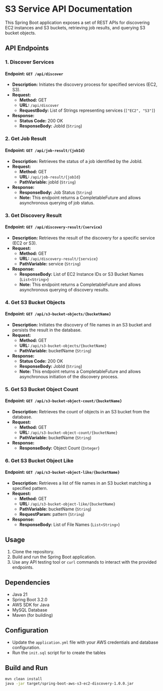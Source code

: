 # S3 Service API Documentation

This Spring Boot application exposes a set of REST APIs for discovering EC2 instances and S3 buckets, retrieving job results, and querying S3 bucket objects.

## API Endpoints

### 1. Discover Services

#### Endpoint: `GET /api/discover`
- **Description:** Initiates the discovery process for specified services (EC2, S3).
- **Request:**
    - **Method:** GET
    - **URL:** `/api/discover`
    - **RequestBody:** List of Strings representing services (`["EC2", "S3"]`)
- **Response:**
    - **Status Code:** 200 OK
    - **ResponseBody:** JobId (`String`)

### 2. Get Job Result

#### Endpoint: `GET /api/job-result/{jobId}`
- **Description:** Retrieves the status of a job identified by the JobId.
- **Request:**
    - **Method:** GET
    - **URL:** `/api/job-result/{jobId}`
    - **PathVariable:** jobId (`String`)
- **Response:**
    - **ResponseBody:** Job Status (`String`)
    - **Note:** This endpoint returns a CompletableFuture and allows asynchronous querying of job status.

### 3. Get Discovery Result

#### Endpoint: `GET /api/discovery-result/{service}`
- **Description:** Retrieves the result of the discovery for a specific service (EC2 or S3).
- **Request:**
    - **Method:** GET
    - **URL:** `/api/discovery-result/{service}`
    - **PathVariable:** service (`String`)
- **Response:**
    - **ResponseBody:** List of EC2 Instance IDs or S3 Bucket Names (`List<String>`)
    - **Note:** This endpoint returns a CompletableFuture and allows asynchronous querying of discovery results.

### 4. Get S3 Bucket Objects

#### Endpoint: `GET /api/s3-bucket-objects/{bucketName}`
- **Description:** Initiates the discovery of file names in an S3 bucket and persists the result in the database.
- **Request:**
    - **Method:** GET
    - **URL:** `/api/s3-bucket-objects/{bucketName}`
    - **PathVariable:** bucketName (`String`)
- **Response:**
    - **Status Code:** 200 OK
    - **ResponseBody:** JobId (`String`)
    - **Note:** This endpoint returns a CompletableFuture and allows asynchronous initiation of the discovery process.

### 5. Get S3 Bucket Object Count

#### Endpoint: `GET /api/s3-bucket-object-count/{bucketName}`
- **Description:** Retrieves the count of objects in an S3 bucket from the database.
- **Request:**
    - **Method:** GET
    - **URL:** `/api/s3-bucket-object-count/{bucketName}`
    - **PathVariable:** bucketName (`String`)
- **Response:**
    - **ResponseBody:** Object Count (`Integer`)

### 6. Get S3 Bucket Object Like

#### Endpoint: `GET /api/s3-bucket-object-like/{bucketName}`
- **Description:** Retrieves a list of file names in an S3 bucket matching a specified pattern.
- **Request:**
    - **Method:** GET
    - **URL:** `/api/s3-bucket-object-like/{bucketName}`
    - **PathVariable:** bucketName (`String`)
    - **RequestParam:** pattern (`String`)
- **Response:**
    - **ResponseBody:** List of File Names (`List<String>`)

## Usage

1. Clone the repository.
2. Build and run the Spring Boot application.
3. Use any API testing tool or `curl` commands to interact with the provided endpoints.

## Dependencies

- Java 21
- Spring Boot 3.2.0
- AWS SDK for Java
- MySQL Database
- Maven (for building)

## Configuration

- Update the `application.yml` file with your AWS credentials and database configuration.
- Run the `init.sql` script for to create the tables
## Build and Run

```bash
mvn clean install
java -jar target/spring-boot-aws-s3-ec2-discovery-1.0.0.jar
